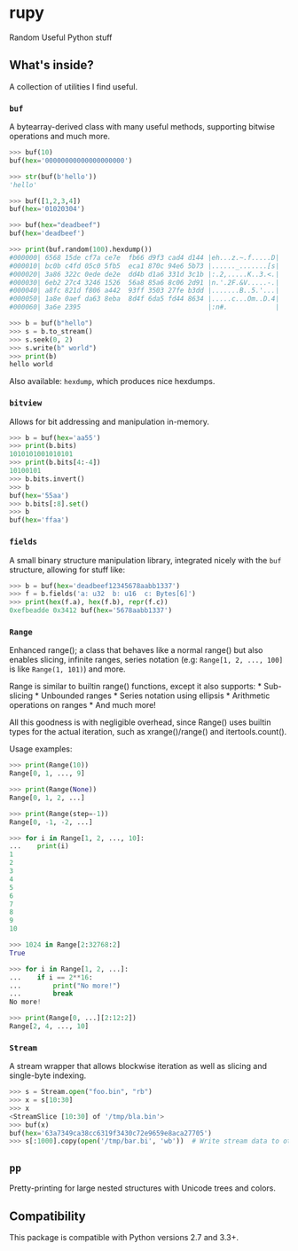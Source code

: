 

# rupy

Random Useful Python stuff

## What's inside?
A collection of utilities I find useful.

### `buf`
A bytearray-derived class with many useful methods, supporting bitwise operations and much more.

```python
>>> buf(10)
buf(hex='00000000000000000000')

>>> str(buf(b'hello'))
'hello'

>>> buf([1,2,3,4])
buf(hex='01020304')

>>> buf(hex="deadbeef")
buf(hex='deadbeef')

>>> print(buf.random(100).hexdump())
#000000| 6568 15de cf7a ce7e  fb66 d9f3 cad4 d144 |eh...z.~.f.....D|
#000010| bc0b c4fd 05c0 5fb5  eca1 870c 94e6 5b73 |......_.......[s|
#000020| 3a86 322c 0ede de2e  dd4b d1a6 331d 3c1b |:.2,.....K..3.<.|
#000030| 6eb2 27c4 3246 1526  56a8 85a6 8c06 2d91 |n.'.2F.&V.....-.|
#000040| a8fc 821d f806 a442  93ff 3503 27fe b3dd |.......B..5.'...|
#000050| 1a8e 0aef da63 8eba  8d4f 6da5 fd44 8634 |.....c...Om..D.4|
#000060| 3a6e 2395                                |:n#.            |

>>> b = buf(b"hello")
>>> s = b.to_stream()
>>> s.seek(0, 2)
>>> s.write(b" world")
>>> print(b)
hello world
```

Also available: `hexdump`, which produces nice hexdumps.

### `bitview`
Allows for bit addressing and manipulation in-memory.

```python
>>> b = buf(hex='aa55')
>>> print(b.bits)
1010101001010101
>>> print(b.bits[4:-4])
10100101
>>> b.bits.invert()
>>> b
buf(hex='55aa')
>>> b.bits[:8].set()
>>> b
buf(hex='ffaa')
```

### `fields`
A small binary structure manipulation library, integrated nicely with the `buf` structure, allowing for stuff like:

```python
>>> b = buf(hex='deadbeef12345678aabb1337')
>>> f = b.fields('a: u32  b: u16  c: Bytes[6]')
>>> print(hex(f.a), hex(f.b), repr(f.c))
0xefbeadde 0x3412 buf(hex='5678aabb1337')
```

### `Range`
Enhanced range(); a class that behaves like a normal range() but also enables slicing, infinite ranges, 
series notation (e.g: `Range[1, 2, ..., 100]` is like `Range(1, 101)`) and more.

Range is similar to builtin range() functions, except it also supports:
    * Sub-slicing
    * Unbounded ranges
    * Series notation using ellipsis
    * Arithmetic operations on ranges
    * And much more!

All this goodness is with negligible overhead, since Range() uses builtin types for the actual
iteration, such as xrange()/range() and itertools.count().

Usage examples:

```python
>>> print(Range(10))
Range[0, 1, ..., 9]

>>> print(Range(None))
Range[0, 1, 2, ...]

>>> print(Range(step=-1))
Range[0, -1, -2, ...]

>>> for i in Range[1, 2, ..., 10]:
...    print(i)
1
2
3
4
5
6
7
8
9
10

>>> 1024 in Range[2:32768:2]
True

>>> for i in Range[1, 2, ...]:
...    if i == 2**16:
...        print("No more!")
...        break
No more!

>>> print(Range[0, ...][2:12:2])
Range[2, 4, ..., 10]
```

### `Stream`
A stream wrapper that allows blockwise iteration as well as slicing and single-byte indexing.

```python
>>> s = Stream.open("foo.bin", "rb")
>>> x = s[10:30]
>>> x
<StreamSlice [10:30] of '/tmp/bla.bin'>
>>> buf(x)
buf(hex='63a7349ca38cc6319f3430c72e9659e8aca27705')
>>> s[:1000].copy(open('/tmp/bar.bi', 'wb'))  # Write stream data to other stream (buffered)
```

## `pp`
Pretty-printing for large nested structures with Unicode trees and colors.


## Compatibility
This package is compatible with Python versions 2.7 and 3.3+.


